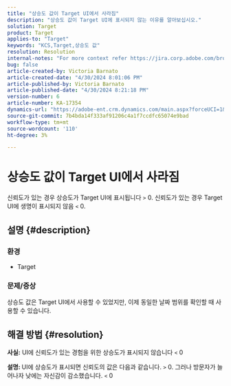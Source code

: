 ```yaml
---
title: "상승도 값이 Target UI에서 사라짐"
description: "상승도 값이 Target UI에 표시되지 않는 이유를 알아보십시오."
solution: Target
product: Target
applies-to: "Target"
keywords: "KCS,Target,상승도 값"
resolution: Resolution
internal-notes: "For more context refer https://jira.corp.adobe.com/browse/TGT-41844"
bug: false
article-created-by: Victoria Barnato
article-created-date: "4/30/2024 8:01:06 PM"
article-published-by: Victoria Barnato
article-published-date: "4/30/2024 8:21:18 PM"
version-number: 6
article-number: KA-17354
dynamics-url: "https://adobe-ent.crm.dynamics.com/main.aspx?forceUCI=1&pagetype=entityrecord&etn=knowledgearticle&id=642b7a5c-2c07-ef11-9f8a-6045bd0a08d9"
source-git-commit: 7b4bda14f333af91206c4a1f7ccdfc65074e9bad
workflow-type: tm+mt
source-wordcount: '110'
ht-degree: 3%

---
```


# 상승도 값이 Target UI에서 사라짐


신뢰도가 있는 경우 상승도가 Target UI에 표시됩니다 `>`  0. 신뢰도가 있는 경우 Target UI에 생명이 표시되지 않음 `<`  0.

## 설명 {#description}


### <b>환경</b>

- Target


### <b>문제/증상</b>

상승도 값은 Target UI에서 사용할 수 있었지만, 이제 동일한 날짜 범위를 확인할 때 사용할 수 있습니다.


## 해결 방법 {#resolution}




<b>사실:</b> UI에 신뢰도가 있는 경험을 위한 상승도가 표시되지 않습니다 `<`  0



<b>설명: </b>UI에 상승도가 표시되면 신뢰도의 값은 다음과 같습니다. `>`  0. 그러나 방문자가 늘어나자 낮에는 자신감이 감소했습니다. `<`  0

